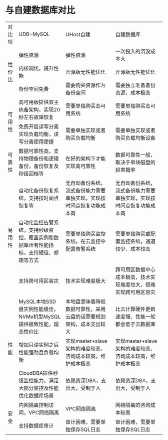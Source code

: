 # 与自建数据库对比

<table>
    <tr>
        <td>对比项</td>
        <td>UDB-MySQL</td>
        <td>UHost自建</td>
        <td>自建数据库</td>
    </tr>
    <tr>
        <td rowspan="3">性价比</td>
        <td>弹性资源</td>
        <td>弹性资源</td>
        <td>一次投入的沉没成本大</td>
    </tr>
    <tr>
        <td>内核调优，提升性能</td>
        <td>开源版无性能优化</td>
        <td>开源版无性能优化</td>
    </tr>
    <tr>
        <td>备份空间免费</td>
        <td>需要购买资源作为备份空间</td>
        <td>需要独立准备备份资源，成本极高</td>
    </tr>
    <tr>
        <td rowspan="2">可用性</td>
        <td>高可用版提供双主热备架构，实现20秒左右故障恢复</td>
         <td>需要单独购买高可用系统</td>
         <td>需要单独购买高可用系统</td>
    </tr>
    <tr>
        <td>免费开启读写分离实现负载均衡，读写分离使用便捷</td>
        <td>需要单独实现或者购买负载均衡</td>
        <td>需要单独实现或者购买负载均衡设备</td>
    </tr>
    <tr>
        <td rowspan="1">可靠性</td>
        <td>数据可靠性高，支持物理备份和逻辑备份，备份恢复及秒级回档等</td>
        <td>在好的架构下才能实现高可靠性</td>
        <td>数据可靠性一般，取决于单块磁盘的损害概率</td>
    </tr>
    <tr>
        <td rowspan="3">易用性</td>
        <td>自动化备份恢复系统，支持按时间点恢复等</td>
         <td>无自动备份系统，流式备份能力需要单独实现，实现按时间点恢复功能成本高</td>
         <td>无自动备份系统，流式备份能力需要单独实现，实现按时间点恢复功能成本高</td>
    </tr>
    <tr>
        <td>自动化监控告警系统，支持秒级监控，覆盖实例和数据库所有性能指标，支持短信、邮箱等方式</td>
        <td>需要单独购买监控系统，在云监控中配置告警系统</td>
        <td>需要单独购买或配置监控系统，通道较少，成本较高</td>
    </tr>
     <tr>
        <td>支持跨可用区容灾</td>
        <td>技术实现难度极大</td>
        <td>跨可用区数据中心成本极高，技术实现难度也大，很难实现跨可用区容灾</td>
    </tr>
    <tr>
        <td rowspan="3">性能</td>
        <td>MySQL本地SSD盘实例性能极佳，NVMe机型MySQL提供极致性能，超高性价比</td>
         <td>本地盘意味着降低数据可靠性，采用云盘的话需要规划架构，成本支出较大</td>
         <td>比云计算硬件更新速度慢，性能一般都会低于云数据库</td>
    </tr>
    <tr>
        <td>增加只读实例之后性能强劲且负载均衡</td>
        <td>实现master+slave架构的难度较高，咨询成本较高，维护成本极高</td>
        <td>实现master+slave架构的难度较高，咨询成本较高，维护成本极高</td>
    </tr>
     <tr>
        <td>CloudDBA提供秒级监控能力，满足大部分监控及性能优化数据库场景</td>
        <td>依赖资深DBA，支出大，受制于人</td>
        <td>依赖资深DBA，支出大，受制于人</td>
    </tr>
    <tr>
        <td rowspan="2">安全</td>
        <td>内网隔离控制访问，VPC网络隔离</td>
         <td>VPC网络隔离</td>
         <td>网络隔离的咨询成本较高</td>
    </tr>
    <tr>
        <td>支持数据库审计</td>
        <td>审计困难，需要单独保存SQL日志</td>
        <td>审计困难，需要单独保存SQL日志</td>
    </tr>
</table>
